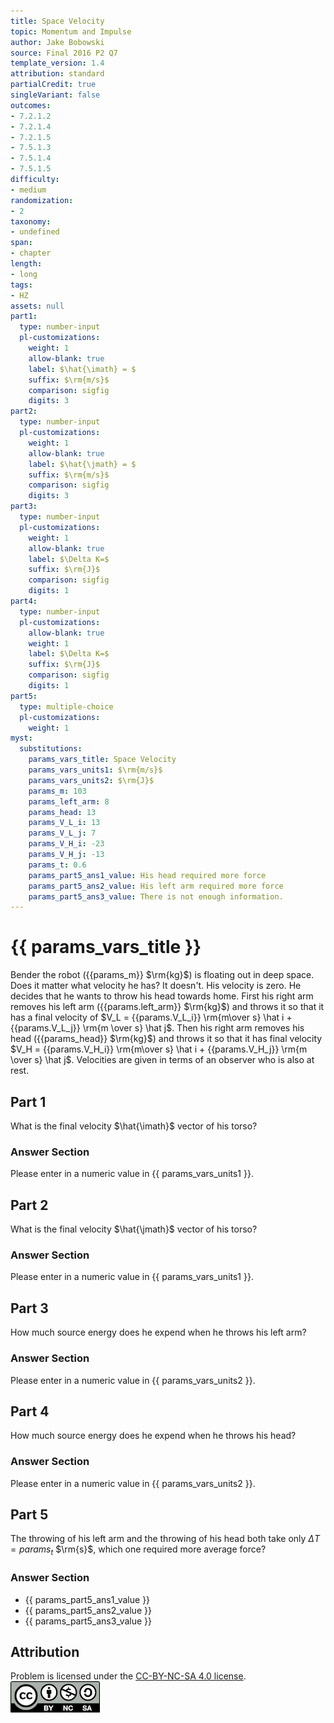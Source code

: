 ```yaml
---
title: Space Velocity
topic: Momentum and Impulse
author: Jake Bobowski
source: Final 2016 P2 Q7
template_version: 1.4
attribution: standard
partialCredit: true
singleVariant: false
outcomes:
- 7.2.1.2
- 7.2.1.4
- 7.2.1.5
- 7.5.1.3
- 7.5.1.4
- 7.5.1.5
difficulty:
- medium
randomization:
- 2
taxonomy:
- undefined
span:
- chapter
length:
- long
tags:
- HZ
assets: null
part1:
  type: number-input
  pl-customizations:
    weight: 1
    allow-blank: true
    label: $\hat{\imath} = $
    suffix: $\rm{m/s}$
    comparison: sigfig
    digits: 3
part2:
  type: number-input
  pl-customizations:
    weight: 1
    allow-blank: true
    label: $\hat{\jmath} = $
    suffix: $\rm{m/s}$
    comparison: sigfig
    digits: 3
part3:
  type: number-input
  pl-customizations:
    weight: 1
    allow-blank: true
    label: $\Delta K=$
    suffix: $\rm{J}$
    comparison: sigfig
    digits: 1
part4:
  type: number-input
  pl-customizations:
    allow-blank: true
    weight: 1
    label: $\Delta K=$
    suffix: $\rm{J}$
    comparison: sigfig
    digits: 1
part5:
  type: multiple-choice
  pl-customizations:
    weight: 1
myst:
  substitutions:
    params_vars_title: Space Velocity
    params_vars_units1: $\rm{m/s}$
    params_vars_units2: $\rm{J}$
    params_m: 103
    params_left_arm: 8
    params_head: 13
    params_V_L_i: 13
    params_V_L_j: 7
    params_V_H_i: -23
    params_V_H_j: -13
    params_t: 0.6
    params_part5_ans1_value: His head required more force
    params_part5_ans2_value: His left arm required more force
    params_part5_ans3_value: There is not enough information.
---
```

# {{ params_vars_title }}
Bender the robot ({{params_m}} $\rm{kg}$) is floating out in deep space.
Does it matter what velocity he has?
It doesn't.
His velocity is zero.
He decides that he wants to throw his head towards home.
First his right arm removes his left arm ({{params.left_arm}} $\rm{kg}$) and throws it so that it has a final velocity of $V_L = {{params.V_L_i}} \rm{m\over s} \hat i + {{params.V_L_j}} \rm{m \over s} \hat j$.
Then his right arm removes his head ({{params_head}} $\rm{kg}$) and throws it so that it has final velocity $V_H = {{params.V_H_i}} \rm{m\over s} \hat i + {{params.V_H_j}} \rm{m \over s} \hat j$.
Velocities are given in terms of an observer who is also at rest.

## Part 1

What is the final velocity $\hat{\imath}$ vector of his torso?

### Answer Section

Please enter in a numeric value in {{ params_vars_units1 }}.

## Part 2

What is the final velocity $\hat{\jmath}$ vector of his torso?

### Answer Section

Please enter in a numeric value in {{ params_vars_units1 }}.

## Part 3

How much source energy does he expend when he throws his left arm?

### Answer Section

Please enter in a numeric value in {{ params_vars_units2 }}.

## Part 4

How much source energy does he expend when he throws his head?

### Answer Section

Please enter in a numeric value in {{ params_vars_units2 }}.

## Part 5

The throwing of his left arm and the throwing of his head both take only $\Delta T = {{ params_t }}$ $\rm{s}$, which one required more average force?

### Answer Section

- {{ params_part5_ans1_value }}
- {{ params_part5_ans2_value }}
- {{ params_part5_ans3_value }}

## Attribution

Problem is licensed under the [CC-BY-NC-SA 4.0 license](https://creativecommons.org/licenses/by-nc-sa/4.0/).<br> ![The Creative Commons 4.0 license requiring attribution-BY, non-commercial-NC, and share-alike-SA license.](https://raw.githubusercontent.com/firasm/bits/master/by-nc-sa.png)